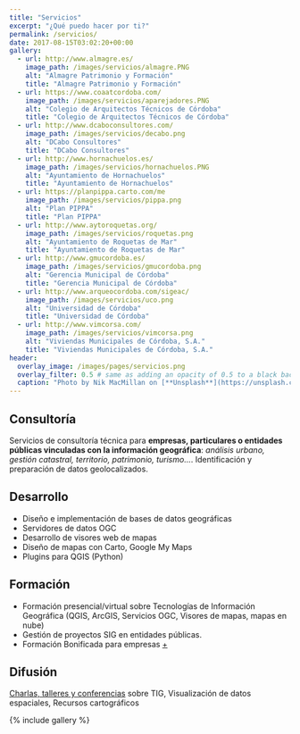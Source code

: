 ```yaml
---
title: "Servicios"
excerpt: "¿Qué puedo hacer por ti?"
permalink: /servicios/
date: 2017-08-15T03:02:20+00:00
gallery:
  - url: http://www.almagre.es/
    image_path: /images/servicios/almagre.PNG
    alt: "Almagre Patrimonio y Formación"
    title: "Almagre Patrimonio y Formación"
  - url: https://www.coaatcordoba.com/
    image_path: /images/servicios/aparejadores.PNG
    alt: "Colegio de Arquitectos Técnicos de Córdoba"
    title: "Colegio de Arquitectos Técnicos de Córdoba"
  - url: http://www.dcaboconsultores.com/
    image_path: /images/servicios/decabo.png
    alt: "DCabo Consultores"
    title: "DCabo Consultores"
  - url: http://www.hornachuelos.es/
    image_path: /images/servicios/hornachuelos.PNG
    alt: "Ayuntamiento de Hornachuelos"
    title: "Ayuntamiento de Hornachuelos"
  - url: https://planpippa.carto.com/me
    image_path: /images/servicios/pippa.png
    alt: "Plan PIPPA"
    title: "Plan PIPPA"
  - url: http://www.aytoroquetas.org/
    image_path: /images/servicios/roquetas.png
    alt: "Ayuntamiento de Roquetas de Mar"
    title: "Ayuntamiento de Roquetas de Mar"
  - url: http://www.gmucordoba.es/
    image_path: /images/servicios/gmucordoba.png
    alt: "Gerencia Municipal de Córdoba"
    title: "Gerencia Municipal de Córdoba"
  - url: http://www.arqueocordoba.com/sigeac/
    image_path: /images/servicios/uco.png
    alt: "Universidad de Córdoba"
    title: "Universidad de Córdoba"
  - url: http://www.vimcorsa.com/ 
    image_path: /images/servicios/vimcorsa.png
    alt: "Viviendas Municipales de Córdoba, S.A."
    title: "Viviendas Municipales de Córdoba, S.A."
header:
  overlay_image: /images/pages/servicios.png
  overlay_filter: 0.5 # same as adding an opacity of 0.5 to a black background
  caption: "Photo by Nik MacMillan on [**Unsplash**](https://unsplash.com)"
---
```


## Consultoría

Servicios de consultoría técnica para **empresas, particulares o entidades públicas vinculadas con la información geográfica**: *análisis urbano, gestión catastral, territorio, patrimonio, turismo...*. Identificación  y preparación de datos geolocalizados. 

## Desarrollo

- Diseño e implementación de bases de datos geográficas
- Servidores de datos OGC
- Desarrollo de visores web de mapas
- Diseño de mapas con Carto, Google My Maps
- Plugins para QGIS (Python)

## Formación

- Formación presencial/virtual sobre Tecnologías de Información Geográfica (QGIS, ArcGIS, Servicios OGC, Visores de mapas, mapas en nube)
- Gestión de proyectos SIG en entidades públicas.
- Formación Bonificada para empresas [+](https://www.fundae.es/Pages/default.aspx "Información Formación Bonificada")

## Difusión

[Charlas, talleres y conferencias](/presentaciones " Ver presentaciones") sobre TIG, Visualización de datos espaciales, Recursos cartográficos

{% include gallery %}


